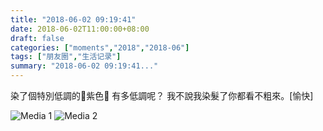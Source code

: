 ```yaml
---
title: "2018-06-02 09:19:41"
date: 2018-06-02T11:00:00+08:00
draft: false
categories: ["moments","2018","2018-06"]
tags: ["朋友圈","生活记录"]
summary: "2018-06-02 09:19:41..."
---
```


染了個特別低調的💜紫色💜
有多低調呢？
我不說我染髮了你都看不粗來。[愉快]

![Media 1](/Moments/photos/2018-06-02/201806020919410.jpg)
![Media 2](/Moments/photos/2018-06-02/201806020919411.jpg)

